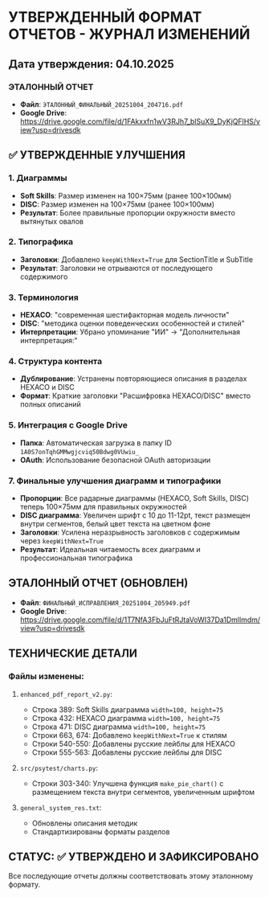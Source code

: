 # УТВЕРЖДЕННЫЙ ФОРМАТ ОТЧЕТОВ - ЖУРНАЛ ИЗМЕНЕНИЙ

## Дата утверждения: 04.10.2025

### ЭТАЛОННЫЙ ОТЧЕТ
- **Файл**: `ЭТАЛОННЫЙ_ФИНАЛЬНЫЙ_20251004_204716.pdf`
- **Google Drive**: https://drive.google.com/file/d/1FAkxxfn1wV3RJh7_blSuX9_DyKjQFlHS/view?usp=drivesdk

## ✅ УТВЕРЖДЕННЫЕ УЛУЧШЕНИЯ

### 1. Диаграммы
- **Soft Skills**: Размер изменен на 100×75мм (ранее 100×100мм)
- **DISC**: Размер изменен на 100×75мм (ранее 100×100мм)
- **Результат**: Более правильные пропорции окружности вместо вытянутых овалов

### 2. Типографика
- **Заголовки**: Добавлено `keepWithNext=True` для SectionTitle и SubTitle
- **Результат**: Заголовки не отрываются от последующего содержимого

### 3. Терминология
- **HEXACO**: "современная шестифакторная модель личности"
- **DISC**: "методика оценки поведенческих особенностей и стилей"
- **Интерпретации**: Убрано упоминание "ИИ" → "Дополнительная интерпретация:"

### 4. Структура контента
- **Дублирование**: Устранены повторяющиеся описания в разделах HEXACO и DISC
- **Формат**: Краткие заголовки "Расшифровка HEXACO/DISC" вместо полных описаний

### 5. Интеграция с Google Drive
- **Папка**: Автоматическая загрузка в папку ID `1A0S7onTqhGMMwgjcviq50Bdwg0VUwiu_`
- **OAuth**: Использование безопасной OAuth авторизации

### 7. Финальные улучшения диаграмм и типографики
- **Пропорции**: Все радарные диаграммы (HEXACO, Soft Skills, DISC) теперь 100×75мм для правильных окружностей
- **DISC диаграмма**: Увеличен шрифт с 10 до 11-12pt, текст размещен внутри сегментов, белый цвет текста на цветном фоне
- **Заголовки**: Усилена неразрывность заголовков с содержимым через `keepWithNext=True`
- **Результат**: Идеальная читаемость всех диаграмм и профессиональная типографика

## ЭТАЛОННЫЙ ОТЧЕТ (ОБНОВЛЕН)
- **Файл**: `ФИНАЛЬНЫЙ_ИСПРАВЛЕНИЯ_20251004_205949.pdf`  
- **Google Drive**: https://drive.google.com/file/d/1T7NfA3FbJuFtRJtaVoWI37Da1Dmllmdm/view?usp=drivesdk

## ТЕХНИЧЕСКИЕ ДЕТАЛИ

### Файлы изменены:
1. `enhanced_pdf_report_v2.py`:
   - Строка 389: Soft Skills диаграмма `width=100, height=75`
   - Строка 432: HEXACO диаграмма `width=100, height=75`
   - Строка 471: DISC диаграмма `width=100, height=75`
   - Строки 663, 674: Добавлено `keepWithNext=True` к стилям
   - Строки 540-550: Добавлены русские лейблы для HEXACO
   - Строки 555-563: Добавлены русские лейблы для DISC

2. `src/psytest/charts.py`:
   - Строки 303-340: Улучшена функция `make_pie_chart()` с размещением текста внутри сегментов, увеличенным шрифтом

2. `general_system_res.txt`:
   - Обновлены описания методик
   - Стандартизированы форматы разделов

## СТАТУС: ✅ УТВЕРЖДЕНО И ЗАФИКСИРОВАНО

Все последующие отчеты должны соответствовать этому эталонному формату.
